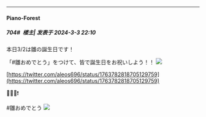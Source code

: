 ﻿
*****

####  Piano-Forest  
##### 704#         楼主| 发表于 2024-3-3 22:10

本日3/2は雛の誕生日です！

「#雛おめでとう」をつけて、皆で誕生日をお祝いしよう！！
<img src="https://p.sda1.dev/16/89669cf3de8218b2d84be4679a2bdef3/20240303_220916.jpg" referrerpolicy="no-referrer">

[https://twitter.com/aleos696/status/1763782818705129759](https://twitter.com/aleos696/status/1763782818705129759)

🦋🐣🎂❗️

#雛おめでとう
<img src="https://p.sda1.dev/16/c0d3568b7a65e9f37edc65166de1cec8/20240303_220922.jpg" referrerpolicy="no-referrer">

